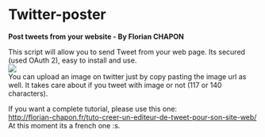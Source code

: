 # Twitter-poster

<b>Post tweets from your website - By Florian CHAPON</b><br/>

This script will allow you to send Tweet from your web page. Its secured (used OAuth 2), easy to install and use. <br/>
<img src="https://raw.githubusercontent.com/florianchapon/twitter-poster/master/img/twitter_login.png"></img>
<br/>
You can upload an image on twitter just by copy pasting the image url as well. It takes care about if you tweet with image or 
not (117 or 140 characters).

If you want a complete tutorial, please use this one:<br/>
<font style="text-align:center;"> http://florian-chapon.fr/tuto-creer-un-editeur-de-tweet-pour-son-site-web/ </font><br/>
At this moment its a french one :s.
